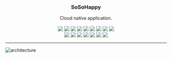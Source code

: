 <div align=center><span style='center'>
  <h3> SoSoHappy</h3>
  Cloud native application.
</div>
<br>
<div align=center>
  <img src="https://img.shields.io/badge/Google Cloud Platform-4285F4?style=flat&logo=Google Cloud&logoColor=white"/>
  <img src="https://img.shields.io/badge/kubernetes-326CE5?style=flat&logo=kubernetes&logoColor=white"/>
  <img src="https://img.shields.io/badge/Docker-2496ED?style=flat&logo=Docker&logoColor=white"/>
  <img src="https://img.shields.io/badge/Git-F05032?style=flat&logo=Git&logoColor=white"/>
  <img src="https://img.shields.io/badge/Github-181717?style=flat&logo=Github&logoColor=white"/>
  <img src="https://img.shields.io/badge/Jenkins-D24939?style=flat&logo=Jenkins&logoColor=white"/>
  <img src="https://img.shields.io/badge/Prometheus-E6522C?style=flat&logo=prometheus&logoColor=white"/>
  <img src="https://img.shields.io/badge/Grafana-F46800?style=flat&logo=grafana&logoColor=white"/>
  <img src="https://img.shields.io/badge/Apache Kafka-231F20?style=flat&logo=apachekafka&logoColor=white"/><br>
  <img src="https://img.shields.io/badge/MariaDB-003545?style=flat&logo=mariadb&logoColor=white"/>
  <img src="https://img.shields.io/badge/MongoDB-47A248?style=flat&logo=mongodb&logoColor=white"/>
  <img src="https://img.shields.io/badge/Spring Data JPA-6DB33F?style=flat&logo=Databricks&logoColor=white">
  <img src="https://img.shields.io/badge/Spring Data MongoDB-6DB33F?style=flat&logo=Databricks&logoColor=white">
  <img src="https://img.shields.io/badge/Spring Boot-6DB33F?style=flat&logo=Spring Boot&logoColor=white"/>
  <img src="https://img.shields.io/badge/Spring Security-6DB33F?style=flat&logo=springsecurity&logoColor=white"/>
  <img src="https://img.shields.io/badge/Spring WebFlux-6DB33F?style=flat&logo=spring&logoColor=white"/><br>
</div>

- - -

![architecture](https://github.com/So-So-Happy/SoSoHappy-BackEnd/assets/85429793/0e2984f9-566b-4e96-b4de-91f3e0f7e642)

